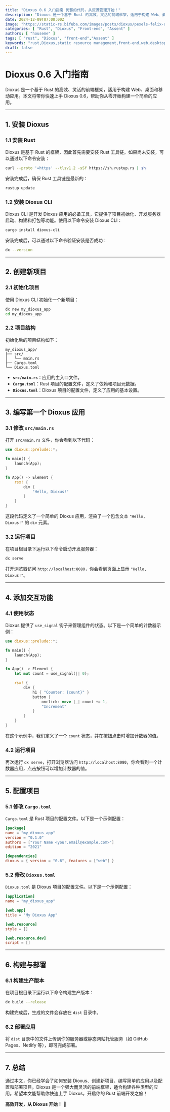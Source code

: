 ```yaml
---
title: "Dioxus 0.6 入门指南 优雅的代码，从资源管理开始！"
description: "Dioxus 是一个基于 Rust 的高效、灵活的前端框架，适用于构建 Web、桌面和移动应用。本文将带你快速上手 Dioxus 0.6，帮助你从零开始构建一个简单的应用。"
date: 2024-12-09T07:00:00Z
image: "https://static-rs.bifuba.com/images/posts/dioxus/pexels-felix-antoine-coutu-174902-29705625.jpg"
categories: [ "Rust", "Dioxus", "Front-end", "Assent" ]
authors: [ "houseme" ]
tags: [ "rust", "Dioxus", "front-end","Assent" ]
keywords: "rust,Dioxus,static resource management,front-end,web,desktop,mobile"
draft: false
---
```


# **Dioxus 0.6 入门指南**

Dioxus 是一个基于 Rust 的高效、灵活的前端框架，适用于构建 Web、桌面和移动应用。本文将带你快速上手 Dioxus 0.6，帮助你从零开始构建一个简单的应用。

---

## **1. 安装 Dioxus**

### **1.1 安装 Rust**

Dioxus 是基于 Rust 的框架，因此首先需要安装 Rust 工具链。如果尚未安装，可以通过以下命令安装：

```bash
curl --proto '=https' --tlsv1.2 -sSf https://sh.rustup.rs | sh
```

安装完成后，确保 Rust 工具链是最新的：

```bash
rustup update
```

### **1.2 安装 Dioxus CLI**

Dioxus CLI 是开发 Dioxus 应用的必备工具，它提供了项目初始化、开发服务器启动、构建和打包等功能。使用以下命令安装 Dioxus CLI：

```bash
cargo install dioxus-cli
```

安装完成后，可以通过以下命令验证安装是否成功：

```bash
dx --version
```

---

## **2. 创建新项目**

### **2.1 初始化项目**

使用 Dioxus CLI 初始化一个新项目：

```bash
dx new my_dioxus_app
cd my_dioxus_app
```

### **2.2 项目结构**

初始化后的项目结构如下：

```
my_dioxus_app/
├── src/
│   └── main.rs
├── Cargo.toml
└── Dioxus.toml
```

- **`src/main.rs`**：应用的主入口文件。
- **`Cargo.toml`**：Rust 项目的配置文件，定义了依赖和项目元数据。
- **`Dioxus.toml`**：Dioxus 项目的配置文件，定义了应用的基本设置。

---

## **3. 编写第一个 Dioxus 应用**

### **3.1 修改 `src/main.rs`**

打开 `src/main.rs` 文件，你会看到以下代码：

```rust
use dioxus::prelude::*;

fn main() {
    launch(App);
}

fn App() -> Element {
    rsx! {
        div {
            "Hello, Dioxus!"
        }
    }
}
```

这段代码定义了一个简单的 Dioxus 应用，渲染了一个包含文本 `"Hello, Dioxus!"` 的 `div` 元素。

### **3.2 运行项目**

在项目根目录下运行以下命令启动开发服务器：

```bash
dx serve
```

打开浏览器访问 `http://localhost:8080`，你会看到页面上显示 `"Hello, Dioxus!"`。

---

## **4. 添加交互功能**

### **4.1 使用状态**

Dioxus 提供了 `use_signal` 钩子来管理组件的状态。以下是一个简单的计数器示例：

```rust
use dioxus::prelude::*;

fn main() {
    launch(App);
}

fn App() -> Element {
    let mut count = use_signal(|| 0);

    rsx! {
        div {
            h1 { "Counter: {count}" }
            button {
                onclick: move |_| count += 1,
                "Increment"
            }
        }
    }
}
```

在这个示例中，我们定义了一个 `count` 状态，并在按钮点击时增加计数器的值。

### **4.2 运行项目**

再次运行 `dx serve`，打开浏览器访问 `http://localhost:8080`，你会看到一个计数器应用，点击按钮可以增加计数器的值。

---

## **5. 配置项目**

### **5.1 修改 `Cargo.toml`**

`Cargo.toml` 是 Rust 项目的配置文件。以下是一个示例配置：

```toml
[package]
name = "my_dioxus_app"
version = "0.1.0"
authors = ["Your Name <your.email@example.com>"]
edition = "2021"

[dependencies]
dioxus = { version = "0.6", features = ["web"] }
```

### **5.2 修改 `Dioxus.toml`**

`Dioxus.toml` 是 Dioxus 项目的配置文件。以下是一个示例配置：

```toml
[application]
name = "my_dioxus_app"

[web.app]
title = "My Dioxus App"

[web.resource]
style = []

[web.resource.dev]
script = []
```

---

## **6. 构建与部署**

### **6.1 构建生产版本**

在项目根目录下运行以下命令构建生产版本：

```bash
dx build --release
```

构建完成后，生成的文件会存放在 `dist` 目录中。

### **6.2 部署应用**

将 `dist` 目录中的文件上传到你的服务器或静态网站托管服务（如 GitHub Pages、Netlify 等），即可完成部署。

---

## **7. 总结**

通过本文，你已经学会了如何安装 Dioxus、创建新项目、编写简单的应用以及配置和部署项目。Dioxus 是一个强大而灵活的前端框架，适合构建各种类型的应用。希望本文能帮助你快速上手 Dioxus，开启你的 Rust 前端开发之旅！

**高效开发，从 Dioxus 开始！** 🚀
